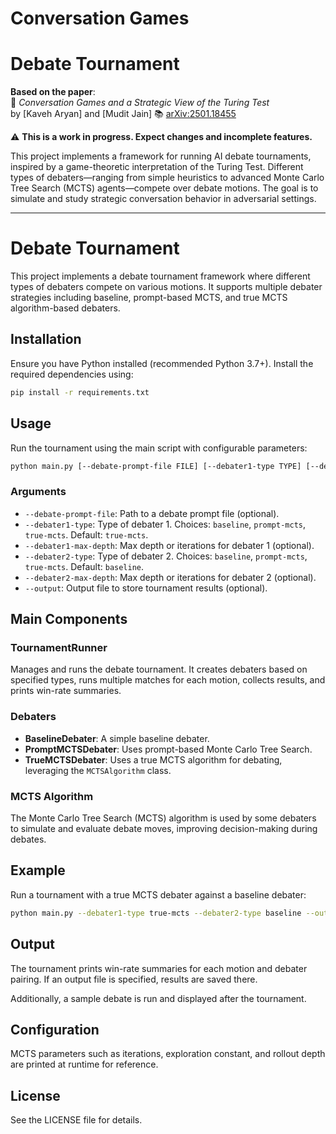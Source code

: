 # Conversation Games
# Debate Tournament

**Based on the paper**:  
📄 _Conversation Games and a Strategic View of the Turing Test_  
by [Kaveh Aryan] and [Mudit Jain]
📚 [arXiv:2501.18455](https://arxiv.org/abs/2501.18455)

⚠️ **This is a work in progress. Expect changes and incomplete features.**

This project implements a framework for running AI debate tournaments, inspired by a game-theoretic interpretation of the Turing Test. Different types of debaters—ranging from simple heuristics to advanced Monte Carlo Tree Search (MCTS) agents—compete over debate motions. The goal is to simulate and study strategic conversation behavior in adversarial settings.

---
# Debate Tournament

This project implements a debate tournament framework where different types of debaters compete on various motions. It supports multiple debater strategies including baseline, prompt-based MCTS, and true MCTS algorithm-based debaters.

## Installation

Ensure you have Python installed (recommended Python 3.7+). Install the required dependencies using:

```bash
pip install -r requirements.txt
```

## Usage

Run the tournament using the main script with configurable parameters:

```bash
python main.py [--debate-prompt-file FILE] [--debater1-type TYPE] [--debater1-max-depth N] [--debater2-type TYPE] [--debater2-max-depth N] [--output FILE]
```

### Arguments

- `--debate-prompt-file`: Path to a debate prompt file (optional).
- `--debater1-type`: Type of debater 1. Choices: `baseline`, `prompt-mcts`, `true-mcts`. Default: `true-mcts`.
- `--debater1-max-depth`: Max depth or iterations for debater 1 (optional).
- `--debater2-type`: Type of debater 2. Choices: `baseline`, `prompt-mcts`, `true-mcts`. Default: `baseline`.
- `--debater2-max-depth`: Max depth or iterations for debater 2 (optional).
- `--output`: Output file to store tournament results (optional).

## Main Components

### TournamentRunner

Manages and runs the debate tournament. It creates debaters based on specified types, runs multiple matches for each motion, collects results, and prints win-rate summaries.

### Debaters

- **BaselineDebater**: A simple baseline debater.
- **PromptMCTSDebater**: Uses prompt-based Monte Carlo Tree Search.
- **TrueMCTSDebater**: Uses a true MCTS algorithm for debating, leveraging the `MCTSAlgorithm` class.

### MCTS Algorithm

The Monte Carlo Tree Search (MCTS) algorithm is used by some debaters to simulate and evaluate debate moves, improving decision-making during debates.

## Example

Run a tournament with a true MCTS debater against a baseline debater:

```bash
python main.py --debater1-type true-mcts --debater2-type baseline --output results.txt
```

## Output

The tournament prints win-rate summaries for each motion and debater pairing. If an output file is specified, results are saved there.

Additionally, a sample debate is run and displayed after the tournament.

## Configuration

MCTS parameters such as iterations, exploration constant, and rollout depth are printed at runtime for reference.

## License

See the LICENSE file for details.


